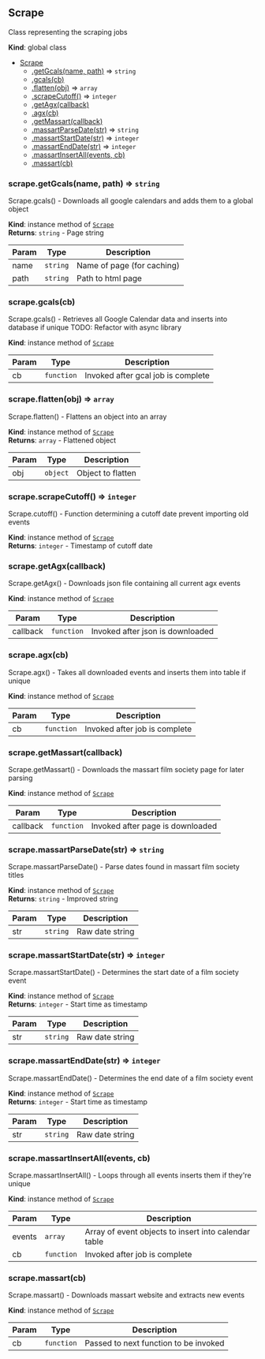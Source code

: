 <a name="Scrape"></a>

## Scrape
Class representing the scraping jobs

**Kind**: global class  

* [Scrape](#Scrape)
    * [.getGcals(name, path)](#Scrape+getGcals) ⇒ <code>string</code>
    * [.gcals(cb)](#Scrape+gcals)
    * [.flatten(obj)](#Scrape+flatten) ⇒ <code>array</code>
    * [.scrapeCutoff()](#Scrape+scrapeCutoff) ⇒ <code>integer</code>
    * [.getAgx(callback)](#Scrape+getAgx)
    * [.agx(cb)](#Scrape+agx)
    * [.getMassart(callback)](#Scrape+getMassart)
    * [.massartParseDate(str)](#Scrape+massartParseDate) ⇒ <code>string</code>
    * [.massartStartDate(str)](#Scrape+massartStartDate) ⇒ <code>integer</code>
    * [.massartEndDate(str)](#Scrape+massartEndDate) ⇒ <code>integer</code>
    * [.massartInsertAll(events, cb)](#Scrape+massartInsertAll)
    * [.massart(cb)](#Scrape+massart)

<a name="Scrape+getGcals"></a>

### scrape.getGcals(name, path) ⇒ <code>string</code>
Scrape.gcals() - 
Downloads all google calendars and adds them to a global object

**Kind**: instance method of [<code>Scrape</code>](#Scrape)  
**Returns**: <code>string</code> - Page string  

| Param | Type | Description |
| --- | --- | --- |
| name | <code>string</code> | Name of page (for caching) |
| path | <code>string</code> | Path to html page |

<a name="Scrape+gcals"></a>

### scrape.gcals(cb)
Scrape.gcals() - 
Retrieves all Google Calendar data and inserts into database if unique
TODO: Refactor with async library

**Kind**: instance method of [<code>Scrape</code>](#Scrape)  

| Param | Type | Description |
| --- | --- | --- |
| cb | <code>function</code> | Invoked after gcal job is complete |

<a name="Scrape+flatten"></a>

### scrape.flatten(obj) ⇒ <code>array</code>
Scrape.flatten() - 
Flattens an object into an array

**Kind**: instance method of [<code>Scrape</code>](#Scrape)  
**Returns**: <code>array</code> - Flattened object  

| Param | Type | Description |
| --- | --- | --- |
| obj | <code>object</code> | Object to flatten |

<a name="Scrape+scrapeCutoff"></a>

### scrape.scrapeCutoff() ⇒ <code>integer</code>
Scrape.cutoff() - 
Function determining a cutoff date prevent importing old events

**Kind**: instance method of [<code>Scrape</code>](#Scrape)  
**Returns**: <code>integer</code> - Timestamp of cutoff date  
<a name="Scrape+getAgx"></a>

### scrape.getAgx(callback)
Scrape.getAgx() - 
Downloads json file containing all current agx events

**Kind**: instance method of [<code>Scrape</code>](#Scrape)  

| Param | Type | Description |
| --- | --- | --- |
| callback | <code>function</code> | Invoked after json is downloaded |

<a name="Scrape+agx"></a>

### scrape.agx(cb)
Scrape.agx() - 
Takes all downloaded events and inserts them into table if unique

**Kind**: instance method of [<code>Scrape</code>](#Scrape)  

| Param | Type | Description |
| --- | --- | --- |
| cb | <code>function</code> | Invoked after job is complete |

<a name="Scrape+getMassart"></a>

### scrape.getMassart(callback)
Scrape.getMassart() - 
Downloads the massart film society page for later parsing

**Kind**: instance method of [<code>Scrape</code>](#Scrape)  

| Param | Type | Description |
| --- | --- | --- |
| callback | <code>function</code> | Invoked after page is downloaded |

<a name="Scrape+massartParseDate"></a>

### scrape.massartParseDate(str) ⇒ <code>string</code>
Scrape.massartParseDate() - 
Parse dates found in massart film society titles

**Kind**: instance method of [<code>Scrape</code>](#Scrape)  
**Returns**: <code>string</code> - Improved string  

| Param | Type | Description |
| --- | --- | --- |
| str | <code>string</code> | Raw date string |

<a name="Scrape+massartStartDate"></a>

### scrape.massartStartDate(str) ⇒ <code>integer</code>
Scrape.massartStartDate() - 
Determines the start date of a film society event

**Kind**: instance method of [<code>Scrape</code>](#Scrape)  
**Returns**: <code>integer</code> - Start time as timestamp  

| Param | Type | Description |
| --- | --- | --- |
| str | <code>string</code> | Raw date string |

<a name="Scrape+massartEndDate"></a>

### scrape.massartEndDate(str) ⇒ <code>integer</code>
Scrape.massartEndDate() - 
Determines the end date of a film society event

**Kind**: instance method of [<code>Scrape</code>](#Scrape)  
**Returns**: <code>integer</code> - Start time as timestamp  

| Param | Type | Description |
| --- | --- | --- |
| str | <code>string</code> | Raw date string |

<a name="Scrape+massartInsertAll"></a>

### scrape.massartInsertAll(events, cb)
Scrape.massartInsertAll() - 
Loops through all events inserts them if they're unique

**Kind**: instance method of [<code>Scrape</code>](#Scrape)  

| Param | Type | Description |
| --- | --- | --- |
| events | <code>array</code> | Array of event objects to insert into calendar table |
| cb | <code>function</code> | Invoked after job is complete |

<a name="Scrape+massart"></a>

### scrape.massart(cb)
Scrape.massart() - 
Downloads massart website and extracts new events

**Kind**: instance method of [<code>Scrape</code>](#Scrape)  

| Param | Type | Description |
| --- | --- | --- |
| cb | <code>function</code> | Passed to next function to be invoked |

